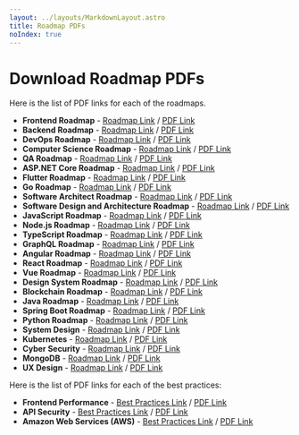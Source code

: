 ```yaml
---
layout: ../layouts/MarkdownLayout.astro
title: Roadmap PDFs
noIndex: true
---
```


# Download Roadmap PDFs

Here is the list of PDF links for each of the roadmaps.

- **Frontend Roadmap** - [Roadmap Link](https://roadmap.sh/frontend) / [PDF Link](https://roadmap.sh/pdfs/roadmaps/frontend.pdf)
- **Backend Roadmap** - [Roadmap Link](https://roadmap.sh/backend) / [PDF Link](https://roadmap.sh/pdfs/roadmaps/backend.pdf)
- **DevOps Roadmap** - [Roadmap Link](https://roadmap.sh/devops) / [PDF Link](https://roadmap.sh/pdfs/roadmaps/devops.pdf)
- **Computer Science Roadmap** - [Roadmap Link](https://roadmap.sh/computer-science) / [PDF Link](https://roadmap.sh/pdfs/roadmaps/computer-science.pdf)
- **QA Roadmap** - [Roadmap Link](https://roadmap.sh/qa) / [PDF Link](https://roadmap.sh/pdfs/roadmaps/qa.pdf)
- **ASP.NET Core Roadmap** - [Roadmap Link](https://roadmap.sh/aspnet-core) / [PDF Link](https://roadmap.sh/pdfs/roadmaps/aspnet-core.pdf)
- **Flutter Roadmap** - [Roadmap Link](https://roadmap.sh/flutter) / [PDF Link](https://roadmap.sh/pdfs/roadmaps/flutter.pdf)
- **Go Roadmap** - [Roadmap Link](https://roadmap.sh/golang) / [PDF Link](https://roadmap.sh/pdfs/roadmaps/golang.pdf)
- **Software Architect Roadmap** - [Roadmap Link](https://roadmap.sh/software-architect) / [PDF Link](https://roadmap.sh/pdfs/roadmaps/software-architect.pdf)
- **Software Design and Architecture Roadmap** - [Roadmap Link](https://roadmap.sh/software-design-architecture) / [PDF Link](https://roadmap.sh/pdfs/roadmaps/software-design-architecture.pdf)
- **JavaScript Roadmap** - [Roadmap Link](https://roadmap.sh/javascript) / [PDF Link](https://roadmap.sh/pdfs/roadmaps/javascript.pdf)
- **Node.js Roadmap** - [Roadmap Link](https://roadmap.sh/nodejs) / [PDF Link](https://roadmap.sh/pdfs/roadmaps/nodejs.pdf)
- **TypeScript Roadmap** - [Roadmap Link](https://roadmap.sh/typescript) / [PDF Link](https://roadmap.sh/pdfs/roadmaps/typescript.pdf)
- **GraphQL Roadmap** - [Roadmap Link](https://roadmap.sh/graphql) / [PDF Link](https://roadmap.sh/pdfs/roadmaps/graphql.pdf)
- **Angular Roadmap** - [Roadmap Link](https://roadmap.sh/angular) / [PDF Link](https://roadmap.sh/pdfs/roadmaps/angular.pdf)
- **React Roadmap** - [Roadmap Link](https://roadmap.sh/react) / [PDF Link](https://roadmap.sh/pdfs/roadmaps/react.pdf)
- **Vue Roadmap** - [Roadmap Link](https://roadmap.sh/vue) / [PDF Link](https://roadmap.sh/pdfs/roadmaps/vue.pdf)
- **Design System Roadmap** - [Roadmap Link](https://roadmap.sh/design-system) / [PDF Link](https://roadmap.sh/pdfs/roadmaps/design-system.pdf)
- **Blockchain Roadmap** - [Roadmap Link](https://roadmap.sh/blockchain) / [PDF Link](https://roadmap.sh/pdfs/roadmaps/blockchain.pdf)
- **Java Roadmap** - [Roadmap Link](https://roadmap.sh/java) / [PDF Link](https://roadmap.sh/pdfs/roadmaps/java.pdf)
- **Spring Boot Roadmap** - [Roadmap Link](https://roadmap.sh/spring-boot) / [PDF Link](https://roadmap.sh/pdfs/roadmaps/spring-boot.pdf)
- **Python Roadmap** - [Roadmap Link](https://roadmap.sh/python) / [PDF Link](https://roadmap.sh/pdfs/roadmaps/python.pdf)
- **System Design** - [Roadmap Link](https://roadmap.sh/system-design) / [PDF Link](https://roadmap.sh/pdfs/roadmaps/system-design.pdf)
- **Kubernetes** - [Roadmap Link](https://roadmap.sh/kubernetes) / [PDF Link](https://roadmap.sh/pdfs/roadmaps/kubernetes.pdf)
- **Cyber Security** - [Roadmap Link](https://roadmap.sh/cyber-security) / [PDF Link](https://roadmap.sh/pdfs/roadmaps/cyber-security.pdf)
- **MongoDB** - [Roadmap Link](https://roadmap.sh/mongodb) / [PDF Link](https://roadmap.sh/pdfs/roadmaps/mongodb.pdf)
- **UX Design** - [Roadmap Link](https://roadmap.sh/ux-design) / [PDF Link](https://roadmap.sh/pdfs/roadmaps/ux-design.pdf)

Here is the list of PDF links for each of the best practices:

- **Frontend Performance** - [Best Practices Link](https://roadmap.sh/best-practices/frontend-performance) / [PDF Link](https://roadmap.sh/pdfs/best-practices/frontend-performance.pdf)
- **API Security** - [Best Practices Link](https://roadmap.sh/best-practices/api-security) / [PDF Link](https://roadmap.sh/pdfs/best-practices/api-security.pdf)
- **Amazon Web Services (AWS)** - [Best Practices Link](https://roadmap.sh/best-practices/aws) / [PDF Link](https://roadmap.sh/pdfs/best-practices/aws.pdf)
